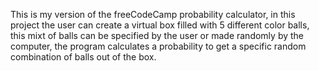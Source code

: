 This is my version of the freeCodeCamp probability calculator, in this project the user can create a virtual box filled with 5 different color balls, this mixt of balls can be specified by the user or made randomly by the computer, the program calculates a probability to get a specific random combination of balls out of the box.
